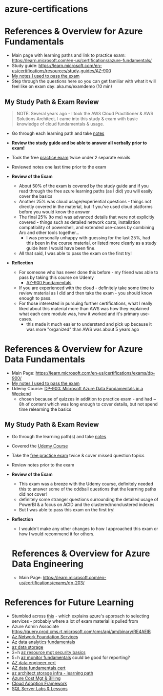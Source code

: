 # azure-certifications

# References & Overview for Azure Fundamentals
- Main page with learning paths and link to practice exam: https://learn.microsoft.com/en-us/certifications/azure-fundamentals/ 
- Study guide: https://learn.microsoft.com/en-us/certifications/resources/study-guides/AZ-900 
- [My notes I used to pass the exam](./AZ-900%20Azure%20Fundamentals.md)
- Step through the questions here so you can get familiar with what it will feel like on exam day: aka.ms/examdemo (10 min)

## My Study Path & Exam Review 
> NOTE: Several years ago - I took the AWS Cloud Practitioner & AWS Solutions Architect. I came into this study & exam with basic knowledge of cloud fundamentals & usage. 
- Go through each learning path and take [notes](./AZ-900%20Azure%20Fundamentals.md)
- **Review the study guide and be able to answer all verbally prior to exam!**
- Took the free [practice exam](https://learn.microsoft.com/en-us/certifications/exams/az-900/practice/assessment?assessment-type=practice&assessmentId=23) twice under 2 separate emails
- Reviewed notes one last time prior to the exam

- **Review of the Exam** 
  - About 50% of the exam is covered by the study guide and if you read through the free azure learning paths (as I did) you will easily cover the basics
  - Another 25% was cloud usage/experiential questions - things not directly covered in the material, but if you've used cloud platforms before you would know the answer 
  - The final 25% (to me) was advanced details that were not explicitly covered - things such as detailed network costs, installation compatibility of powershell, and extended use-cases by combining Arc and other tools together... 
    - I was personally unhappy with guessing for the last 25%, had this been in the course material, or listed more clearly as a study guide item I would have been fine. 
  - All that said, I was able to pass the exam on the first try! 

- **Reflection** 
  - For someone who has never done this before - my friend was able to pass by taking this course on Udemy
    - [AZ-900 Fundamentals](https://www.udemy.com/course/azure-certification-az-900-azure-fundamentals/?start=0) 
  - If you are experienced with the cloud - definitely take some time to review material as I did and then take the exam - you should know enough to pass. 
  - For those interested in pursuing further certifications, what I really liked about this material more than AWS was how they explained what each core module was, how it worked and it's primary use-cases.
    - this made it much easier to understand and pick up because it was more "organized" than AWS was about 5 years ago 

# References & Overview for Azure Data Fundamentals
- Main Page: https://learn.microsoft.com/en-us/certifications/exams/dp-900/ 
- [My notes I used to pass the exam](./DP-900%20Azure%20Data%20Fundamentals.md)
- Udemy Course: [DP-900: Microsoft Azure Data Fundamentals in a Weekend](https://www.udemy.com/course/dp-900-azure-data-fundamentals-certification/) 
  - chosen because of quizzes in addition to practice exam - and had ~ 8h of content which was long enough to cover details, but not spend time relearning the basics 
  
## My Study Path & Exam Review 
- Go through the learning path(s) and take [notes](./DP-900%20Azure%20Data%20Fundamentals.md)
- Covered the [Udemy Course](https://www.udemy.com/course/dp-900-azure-data-fundamentals-certification/)
- Take the [free practice exam](https://learn.microsoft.com/en-us/certifications/exams/dp-900/practice/assessment?assessmentId=24&assessment-type=practice) twice & cover missed question topics 
- Review notes prior to the exam 

- **Review of the Exam** 
  - This exam was a breeze with the Udemy course, definitely needed this to answer some of the oddball questions that the learning paths did not cover!
  - definitely some stranger questions surrounding the detailed usage of PowerBI & a focus on ACID and the clustered/nonclustered indexes 
  - But I was able to pass this exam on the first try!

- **Reflection**
  - I wouldn't make any other changes to how I approached this exam or how I would recommend it for others. 

  # References & Overview for Azure Data Engineering 
  - Main Page: https://learn.microsoft.com/en-us/certifications/exams/dp-203/ 

# References for Future Learning 
- Stumbled across [this](https://learn.microsoft.com/en-us/azure/architecture/guide/technology-choices/technology-choices-overview) - which explains azure's approach to selecting services - probably where a lot of exam material is pulled from 
- Azure Admin Associate https://query.prod.cms.rt.microsoft.com/cms/api/am/binary/RE4AElB  
- [Az Network Foundation Services](https://learn.microsoft.com/en-us/training/paths/intro-to-azure-network-foundation-services/) 
- [Az data analytics fundamentals](https://learn.microsoft.com/en-us/training/paths/azure-data-fundamentals-explore-data-warehouse-analytics/)
- [az data storage](https://learn.microsoft.com/en-us/training/paths/store-data-in-azure/) 
- 3+h [az resource mgt security basics](https://learn.microsoft.com/en-us/training/paths/implement-resource-mgmt-security/)
- 5+h [az monitor fundamentals](https://learn.microsoft.com/en-us/training/paths/monitor-usage-performance-availability-resources-azure-monitor/) could be good for reporting?
- [AZ data engineer cert](https://learn.microsoft.com/en-us/certifications/azure-data-engineer/)
- [AZ data fundamentals cert](https://learn.microsoft.com/en-us/certifications/azure-data-fundamentals/?WT.mc_id=Azure_blog-wwl) 
- [az architect storage infra - learning path](https://learn.microsoft.com/en-us/training/paths/architect-storage-infrastructure/?source=recommendations)
- [Azure Cost Mgt & Billing](https://learn.microsoft.com/en-us/training/paths/control-spending-manage-bills/)
- [Cloud Adoption Framework](https://learn.microsoft.com/en-us/azure/cloud-adoption-framework/ready/) 
- [SQL Server Labs & Lessons](https://microsoft.github.io/sqlworkshops/?WT.mc_id=azuresql4beg_azuresql-ch9-code)